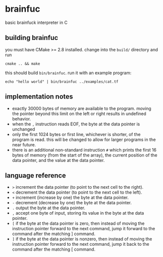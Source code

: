 brainfuc
========

basic brainfuck interpreter in C

building brainfuc
-----------------

you must have CMake >= 2.8 installed. change into the `build/` directory and run

    cmake .. && make

this should build `bin/brainfuc`. run it with an example program:

    echo "hello world" | bin/brainfuc ../examples/cat.tf

implementation notes
--------------------

* exactly 30000 bytes of memory are available to the program. moving
  the pointer beyond this limit on the left or right results in
  undefined behavior.
* when the `,` instruction reads EOF, the byte at the data pointer is
  unchanged
* only the first 1024 bytes or first line, whichever is shorter, of the
  program is read. this will be changed to allow for larger programs in
  the near future.
* there is an additional non-standard instruction `#` which prints the
  first 16 bytes of memory (from the start of the array), the current
  position of the data pointer, and the value at the data pointer.

language reference
------------------

* `>`	increment the data pointer (to point to the next cell to the right).
* `<`	decrement the data pointer (to point to the next cell to the left).
* `+`	increment (increase by one) the byte at the data pointer.
* `-`	decrement (decrease by one) the byte at the data pointer.
* `.`	output the byte at the data pointer.
* `,`	accept one byte of input, storing its value in the byte at the data pointer.
* `[`	if the byte at the data pointer is zero, then instead of moving the
    instruction pointer forward to the next command, jump it forward to the
    command after the matching ] command.
* `]`	if the byte at the data pointer is nonzero, then instead of moving the
    instruction pointer forward to the next command, jump it back to the
    command after the matching [ command.
